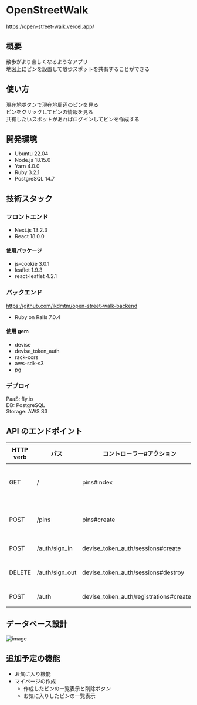 # OpenStreetWalk

https://open-street-walk.vercel.app/

## 概要

散歩がより楽しくなるようなアプリ  
地図上にピンを設置して散歩スポットを共有することができる

## 使い方

現在地ボタンで現在地周辺のピンを見る  
ピンをクリックしてピンの情報を見る  
共有したいスポットがあればログインしてピンを作成する

## 開発環境

-   Ubuntu 22.04
-   Node.js 18.15.0
-   Yarn 4.0.0
-   Ruby 3.2.1
-   PostgreSQL 14.7

## 技術スタック

### フロントエンド

-   Next.js 13.2.3
-   React 18.0.0

#### 使用パッケージ

-   js-cookie 3.0.1
-   leaflet 1.9.3
-   react-leaflet 4.2.1

### バックエンド

<https://github.com/ikdmtm/open-street-walk-backend>

-   Ruby on Rails 7.0.4

#### 使用 gem

-   devise
-   devise_token_auth
-   rack-cors
-   aws-sdk-s3
-   pg

### デプロイ

PaaS: fly.io  
DB: PostgreSQL  
Storage: AWS S3

## API のエンドポイント

| HTTP verb | パス           | 　コントローラー#アクション　          | 　機能　         |
| --------- | -------------- | -------------------------------------- | ---------------- |
| GET       | /              | pins#index                             | ピンの情報を取得 |
| POST      | /pins          | pins#create                            | ピンの新規作成   |
| POST      | /auth/sign_in  | devise_token_auth/sessions#create      | ログイン         |
| DELETE    | /auth/sign_out | devise_token_auth/sessions#destroy     | ログアウト       |
| POST      | /auth          | devise_token_auth/registrations#create | 新規登録         |

## データベース設計

![image](https://user-images.githubusercontent.com/77443881/234790573-835c087f-384f-40b0-a0fb-a03813830341.png)

## 追加予定の機能

-   お気に入り機能
-   マイページの作成
    -   作成したピンの一覧表示と削除ボタン
    *   お気に入りしたピンの一覧表示
